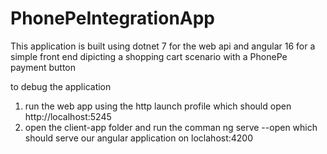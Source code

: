 # PhonePeIntegrationApp

This application is built using dotnet 7 for the web api and angular 16 for a simple front end
dipicting a shopping cart scenario with a PhonePe payment button

to debug the application
1. run the web app using the http launch profile which should open http://localhost:5245
2. open the client-app folder and run the comman ng serve --open which should serve our angular application on loclahost:4200